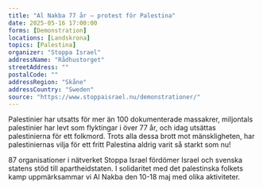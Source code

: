 ```yaml
---
title: "Al Nakba 77 år – protest för Palestina"
date: 2025-05-16 17:00:00
forms: [Demonstration]
locations: [Landskrona]
topics: [Palestina]
organizer: "Stoppa Israel"
addressName: "Rådhustorget"
streetAddress: ""
postalCode: ""
addressRegion: "Skåne"
addressCountry: "Sweden"
source: "https://www.stoppaisrael.nu/demonstrationer/"
---
```

Palestinier har utsatts för mer än 100 dokumenterade massakrer, miljontals palestinier har levt som flyktingar i över 77 år, och idag utsättas palestinierna för ett folkmord. Trots alla dessa brott mot mänskligheten, har palestiniernas vilja för ett fritt Palestina aldrig varit så starkt som nu!

87 organisationer i nätverket Stoppa Israel fördömer Israel och svenska statens stöd till apartheidstaten. I solidaritet med det palestinska folkets kamp uppmärksammar vi Al Nakba den 10-18 maj med olika aktiviteter.

